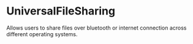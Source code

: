 # UniversalFileSharing
Allows users to share files over bluetooth or internet connection across different operating systems.
